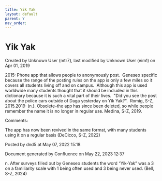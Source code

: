 ```yaml
---
title: Yik Yak
layout: default
parent: Y
nav_order:
---
```


# Yik Yak

Created by  Unknown User (mtr7), last modified by  Unknown User (eim1) on Apr 01, 2019

2015: Phone app that allows people to anonymously post.  Geneseo specific because the range of the posting rules on the app is only a few miles so it covers all students living off and on campus.  Although this app is used worldwide many students thought that it should be included in this dictionary because it is such a vital part of their lives.  &quot;Did you see the post about the police cars outside of Daga yesterday on Yik Yak?&quot;.  Romig, S-Z, 2015.2019: (n.). Obsolete–the app has since been deleted, so while people remember the name it is no longer in regular use. Medina, S-Z, 2019. 

Comments:

The app has now been revived in the same format, with many students using it on a regular basis (DeCicco, S-Z, 2022)

Posted by dnd5 at May 07, 2022 15:18

Document generated by Confluence on May 22, 2023 12:37

n. After surveys filled out by Geneseo students the word “Yik-Yak” was a 3 on a familiarity scale with 1 being often used and 3 being never used. (Bell, S-Z, 2024)

